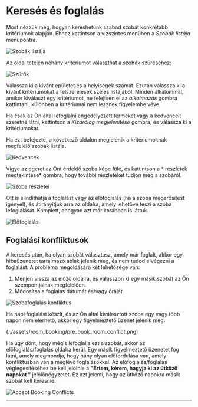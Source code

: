 # Keresés és foglalás

Most nézzük meg, hogyan kereshetünk szabad szobát konkrétabb kritériumok alapján.
Ehhez kattintson a vízszintes menüben a *Szobák listája* menüpontra.

![Szobák listája](../assets/room_booking/list_of_rooms.png)

Az oldal tetején néhány kritériumot választhat a szobák szűréséhez:

![Szűrők](../assets/room_booking/list_of_rooms_filters.png)


Válassza ki a kívánt épületet és a helyiségek számát. Ezután válassza ki a kívánt kritériumokat a felszerelések széles listájából. Minden alkalommal, amikor kiválaszt egy kritériumot, ne felejtsen el az *alkalmazás* gombra kattintani, különben a kritériumai nem lesznek figyelembe véve.

Ha csak az Ön által lefoglalni engedélyezett termeket vagy a kedvenceit szeretné látni, kattintson a *Kizárólag megjelenítése* gombra, és válassza ki a kritériumokat.


Ha ezt befejezte, a következő oldalon megjelenik a kritériumoknak megfelelő szobák listája.

![Kedvencek](../assets/room_booking/favourite.png)

Vigye az egeret az Önt érdeklő szoba képe fölé, és kattintson a * részletek megtekintése* gombra, hogy további részleteket tudjon meg a szobáról.


![Szoba részletei](../assets/room_booking/list_of_room_room_detail.png)




Ott is elindíthatja a foglalást vagy az előfoglalás (ha a szoba megerősítést igényel), és átirányítjuk arra az oldalra, amely lehetővé teszi a szoba lefoglalását. Komplett, ahogyan azt már korábban is láttuk.

![Előfoglalás](../assets/room_booking/list_of_room_pre_booking.png)




## Foglalási konfliktusok

A keresés után, ha olyan szobát választasz, amely már foglalt, akkor egy hibaüzenetet tartalmazó ablak jelenik meg, és nem tudod elvégezni a foglalást. A probléma megoldására két lehetősége van:

1. Menjen vissza az előző oldalra, és válasszon ki egy másik szobát az Ön szempontjainak megfelelően.
2. Módosítsa a foglalás dátumát és/vagy óráját.

![Szobafoglalás konfliktus](../assets/room_booking/list_of_rooms_room_detail_pre_booking_room_conflict.png)

Ha napi foglalást készít, és az Ön által kiválasztott szoba egy vagy több napon nem elérhető, akkor egy figyelmeztető üzenet jelenik meg:

(../assets/room_booking/pre_book_room_conflict.png)


Ha úgy dönt, hogy mégis lefoglalja ezt a szobát, akkor az előfoglalás/foglalás oldalra kerül. Egy másik figyelmeztető üzenetet fog látni, amely megmondja, hogy hány olyan előfordulása van, amely konfliktusban van a meglévő foglalásokkal. Az előfoglalás/foglalás véglegesítéséhez be kell jelölnie a **"Értem, kérem, hagyja ki az ütköző napokat "** jelölőnégyzetet. Ez azt jelenti, hogy az ütköző napokra másik szobát kell keresnie.

![Accept Booking Conflicts](../assets/room_booking/pre_booking_conflicting_occurrences.png)

---
